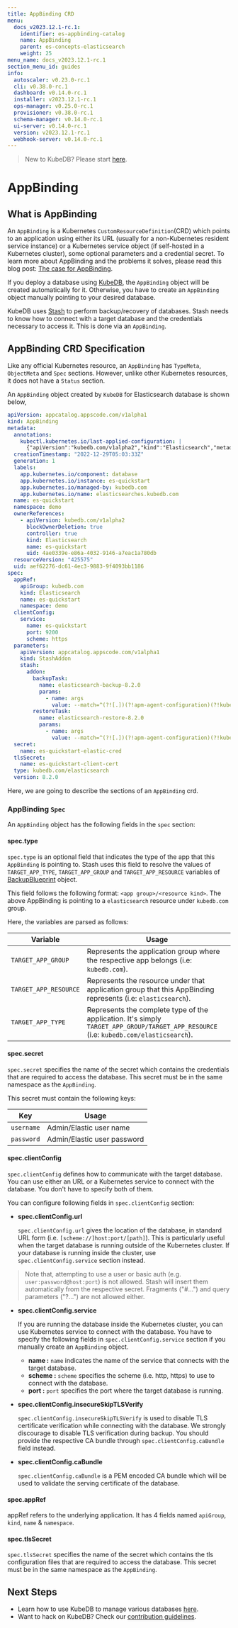 ```yaml
---
title: AppBinding CRD
menu:
  docs_v2023.12.1-rc.1:
    identifier: es-appbinding-catalog
    name: AppBinding
    parent: es-concepts-elasticsearch
    weight: 25
menu_name: docs_v2023.12.1-rc.1
section_menu_id: guides
info:
  autoscaler: v0.23.0-rc.1
  cli: v0.38.0-rc.1
  dashboard: v0.14.0-rc.1
  installer: v2023.12.1-rc.1
  ops-manager: v0.25.0-rc.1
  provisioner: v0.38.0-rc.1
  schema-manager: v0.14.0-rc.1
  ui-server: v0.14.0-rc.1
  version: v2023.12.1-rc.1
  webhook-server: v0.14.0-rc.1
---
```


> New to KubeDB? Please start [here](/docs/v2023.12.1-rc.1/README).

# AppBinding

## What is AppBinding

An `AppBinding` is a Kubernetes `CustomResourceDefinition`(CRD) which points to an application using either its URL (usually for a non-Kubernetes resident service instance) or a Kubernetes service object (if self-hosted in a Kubernetes cluster), some optional parameters and a credential secret. To learn more about AppBinding and the problems it solves, please read this blog post: [The case for AppBinding](https://blog.byte.builders/post/the-case-for-appbinding).

If you deploy a database using [KubeDB](https://kubedb.com/docs/latest/welcome/), the `AppBinding` object will be created automatically for it. Otherwise, you have to create an `AppBinding` object manually pointing to your desired database.

KubeDB uses [Stash](https://appscode.com/products/stash/) to perform backup/recovery of databases. Stash needs to know how to connect with a target database and the credentials necessary to access it. This is done via an `AppBinding`.

## AppBinding CRD Specification

Like any official Kubernetes resource, an `AppBinding` has `TypeMeta`, `ObjectMeta` and `Spec` sections. However, unlike other Kubernetes resources, it does not have a `Status` section.

An `AppBinding` object created by `KubeDB` for Elasticsearch database is shown below,

```yaml
apiVersion: appcatalog.appscode.com/v1alpha1
kind: AppBinding
metadata:
  annotations:
    kubectl.kubernetes.io/last-applied-configuration: |
      {"apiVersion":"kubedb.com/v1alpha2","kind":"Elasticsearch","metadata":{"annotations":{},"name":"es-quickstart","namespace":"demo"},"spec":{"enableSSL":true,"replicas":3,"storage":{"accessModes":["ReadWriteOnce"],"resources":{"requests":{"storage":"1Gi"}},"storageClassName":"standard"},"storageType":"Durable","terminationPolicy":"Delete","version":"xpack-8.2.0"}}
  creationTimestamp: "2022-12-29T05:03:33Z"
  generation: 1
  labels:
    app.kubernetes.io/component: database
    app.kubernetes.io/instance: es-quickstart
    app.kubernetes.io/managed-by: kubedb.com
    app.kubernetes.io/name: elasticsearches.kubedb.com
  name: es-quickstart
  namespace: demo
  ownerReferences:
    - apiVersion: kubedb.com/v1alpha2
      blockOwnerDeletion: true
      controller: true
      kind: Elasticsearch
      name: es-quickstart
      uid: 4ae0339e-e86a-4032-9146-a7eac1a780db
  resourceVersion: "425575"
  uid: aef62276-dc61-4ec3-9883-9f4093bb1186
spec:
  appRef:
    apiGroup: kubedb.com
    kind: Elasticsearch
    name: es-quickstart
    namespace: demo
  clientConfig:
    service:
      name: es-quickstart
      port: 9200
      scheme: https
  parameters:
    apiVersion: appcatalog.appscode.com/v1alpha1
    kind: StashAddon
    stash:
      addon:
        backupTask:
          name: elasticsearch-backup-8.2.0
          params:
            - name: args
              value: --match=^(?![.])(?!apm-agent-configuration)(?!kubedb-system).+
        restoreTask:
          name: elasticsearch-restore-8.2.0
          params:
            - name: args
              value: --match=^(?![.])(?!apm-agent-configuration)(?!kubedb-system).+
  secret:
    name: es-quickstart-elastic-cred
  tlsSecret:
    name: es-quickstart-client-cert
  type: kubedb.com/elasticsearch
  version: 8.2.0

```

Here, we are going to describe the sections of an `AppBinding` crd.

### AppBinding `Spec`

An `AppBinding` object has the following fields in the `spec` section:

#### spec.type

`spec.type` is an optional field that indicates the type of the app that this `AppBinding` is pointing to. Stash uses this field to resolve the values of `TARGET_APP_TYPE`, `TARGET_APP_GROUP` and `TARGET_APP_RESOURCE` variables of [BackupBlueprint](https://appscode.com/products/stash/latest/concepts/crds/backupblueprint/) object.

This field follows the following format: `<app group>/<resource kind>`. The above AppBinding is pointing to a `elasticsearch` resource under `kubedb.com` group.

Here, the variables are parsed as follows:

|       Variable        | Usage                                                                                                                                  |
| --------------------- |----------------------------------------------------------------------------------------------------------------------------------------|
| `TARGET_APP_GROUP`    | Represents the application group where the respective app belongs (i.e: `kubedb.com`).                                                 |
| `TARGET_APP_RESOURCE` | Represents the resource under that application group that this AppBinding represents (i.e: `elasticsearch`).                           |
| `TARGET_APP_TYPE`     | Represents the complete type of the application. It's simply `TARGET_APP_GROUP/TARGET_APP_RESOURCE` (i.e: `kubedb.com/elasticsearch`). |

#### spec.secret

`spec.secret` specifies the name of the secret which contains the credentials that are required to access the database. This secret must be in the same namespace as the `AppBinding`.

This secret must contain the following keys:

|       Key           |          Usage                  |
| :----------------:  | -----------------------         |
| `username`          | Admin/Elastic user name         |
| `password`          | Admin/Elastic user password     |

#### spec.clientConfig

`spec.clientConfig` defines how to communicate with the target database. You can use either an URL or a Kubernetes service to connect with the database. You don't have to specify both of them.

You can configure following fields in `spec.clientConfig` section:

- **spec.clientConfig.url**

  `spec.clientConfig.url` gives the location of the database, in standard URL form (i.e. `[scheme://]host:port/[path]`). This is particularly useful when the target database is running outside of the Kubernetes cluster. If your database is running inside the cluster, use `spec.clientConfig.service` section instead.

> Note that, attempting to use a user or basic auth (e.g. `user:password@host:port`) is not allowed. Stash will insert them automatically from the respective secret. Fragments ("#...") and query parameters ("?...") are not allowed either.

- **spec.clientConfig.service**

  If you are running the database inside the Kubernetes cluster, you can use Kubernetes service to connect with the database. You have to specify the following fields in `spec.clientConfig.service` section if you manually create an `AppBinding` object.

  - **name :** `name` indicates the name of the service that connects with the target database.
  - **scheme :** `scheme` specifies the scheme (i.e. http, https) to use to connect with the database.
  - **port :** `port` specifies the port where the target database is running.

- **spec.clientConfig.insecureSkipTLSVerify**

  `spec.clientConfig.insecureSkipTLSVerify` is used to disable TLS certificate verification while connecting with the database. We strongly discourage to disable TLS verification during backup. You should provide the respective CA bundle through `spec.clientConfig.caBundle` field instead.

- **spec.clientConfig.caBundle**

  `spec.clientConfig.caBundle` is a PEM encoded CA bundle which will be used to validate the serving certificate of the database.

#### spec.appRef
appRef refers to the underlying application. It has 4 fields named `apiGroup`, `kind`, `name` & `namespace`.

#### spec.tlsSecret
`spec.tlsSecret` specifies the name of the secret which contains the tls configuration files that are required to access the database. This secret must be in the same namespace as the `AppBinding`.

## Next Steps

- Learn how to use KubeDB to manage various databases [here](/docs/v2023.12.1-rc.1/guides/README).
- Want to hack on KubeDB? Check our [contribution guidelines](/docs/v2023.12.1-rc.1/CONTRIBUTING).
